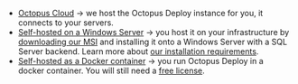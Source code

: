 - [Octopus Cloud](https://yamldoc.liuyan.wang/start/cloud) -> we host the Octopus Deploy instance for you, it connects to your servers.
- [Self-hosted on a Windows Server](https://yamldoc.liuyan.wang/start/server) -> you host it on your infrastructure by [downloading our MSI](https://yamldoc.liuyan.wang/download) and installing it onto a Windows Server with a SQL Server backend.  Learn more about [our installation requirements](/docs/installation/requirements).
- [Self-hosted as a Docker container](https://yamldoc.liuyan.wang/blog/introducing-linux-docker-image) -> you run Octopus Deploy in a docker container.  You will still need a [free license](https://yamldoc.liuyan.wang/start/server).